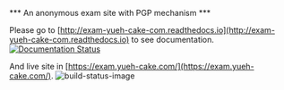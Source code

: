 *** An anonymous exam site with PGP mechanism ***

Please go to [http://exam-yueh-cake-com.readthedocs.io](http://exam-yueh-cake-com.readthedocs.io) to see documentation. [![Documentation Status](https://readthedocs.org/projects/exam-yueh-cake-com/badge/?version=master)](https://exam-yueh-cake-com.readthedocs.io/zh_TW/master/?badge=master)
      

And live site in [https://exam.yueh-cake.com/](https://exam.yueh-cake.com/). ![build-status-image]

[build-status-image]: https://codebuild.us-west-2.amazonaws.com/badges?uuid=eyJlbmNyeXB0ZWREYXRhIjoiaFRscVlZNjBWYlVkaVg4Z21BK0gyZHBuOUFZUlRXUlNmK1RmdTl4OE1ZdXhIdXY3dTBxalA5cklqVFhWSFB4emlYNmVZOGxCS1FabytPN2dEaEl2aHMwPSIsIml2UGFyYW1ldGVyU3BlYyI6IldSdU5aS2RpS1FGcXo1Y0giLCJtYXRlcmlhbFNldFNlcmlhbCI6MX0%3D&branch=master

